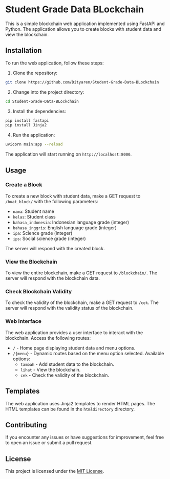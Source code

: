 # Student Grade Data BLockchain

This is a simple blockchain web application implemented using FastAPI and Python. The application allows you to create blocks with student data and view the blockchain.

## Installation

To run the web application, follow these steps:

1. Clone the repository:

```bash
git clone https://github.com/Dityaren/Student-Grade-Data-BLockchain
```

2. Change into the project directory:

```bash
cd Student-Grade-Data-BLockchain
```

3. Install the dependencies:

```bash
pip install fastapi
pip install Jinja2
```

4. Run the application:

```bash
uvicorn main:app --reload
```

The application will start running on `http://localhost:8000`.

## Usage

### Create a Block

To create a new block with student data, make a GET request to `/buat_block/` with the following parameters:

- `nama`: Student name
- `kelas`: Student class
- `bahasa_indonesia`: Indonesian language grade (integer)
- `bahasa_inggris`: English language grade (integer)
- `ipa`: Science grade (integer)
- `ips`: Social science grade (integer)

The server will respond with the created block.

### View the Blockchain

To view the entire blockchain, make a GET request to `/blockchain/`. The server will respond with the blockchain data.

### Check Blockchain Validity

To check the validity of the blockchain, make a GET request to `/cek`. The server will respond with the validity status of the blockchain.

### Web Interface

The web application provides a user interface to interact with the blockchain. Access the following routes:

- `/` - Home page displaying student data and menu options.
- `/{menu}` - Dynamic routes based on the menu option selected. Available options:
  - `tambah` - Add student data to the blockchain.
  - `lihat` - View the blockchain.
  - `cek` - Check the validity of the blockchain.

## Templates

The web application uses Jinja2 templates to render HTML pages. The HTML templates can be found in the `htmldirectory` directory.

## Contributing

If you encounter any issues or have suggestions for improvement, feel free to open an issue or submit a pull request.

## License

This project is licensed under the [MIT License](LICENSE).
